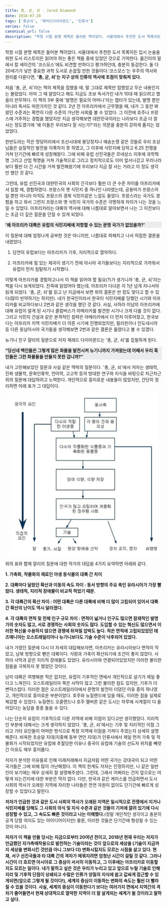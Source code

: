 ```yaml
---
title: 총, 균, 쇠 - Jared Diamond
date: 2018-07-28
tags: ['총균쇠', '재러드다이아몬드', '인류사']
series: false
canonical_url: false
description: "학창 시절 분명 제목은 들어본 책이었다. 서울대에서 추천한 도서 목록이든 입시 논술을 위한 도서 리스트이든 읽어야 하는 좋은 책들 중에 있었던 것으로 기억한다. 옮긴이의 말에서 칼 세이건의 '코스모스'에도 비견할 만하다고 평가하던데, 충분히 동감한다. 둘 다 20세기가 낳은 중요한 과학 도서로..."
---
```



학창 시절 분명 제목은 들어본 책이었다. 서울대에서 추천한 도서 목록이든 입시 논술을 위한 도서 리스트이든 읽어야 하는 좋은 책들 중에 있었던 것으로 기억한다. 옮긴이의 말에서 칼 세이건의 '코스모스'에도 비견할 만하다고 평가하던데, 충분히 동감한다. 둘 다 20세기가 낳은 중요한 과학 도서로 손꼽힐 만한 것들이다.'코스모스'는 우주의 역사와 원리를 다룬다면, **'총, 균, 쇠'는 지구 상의 인류의 역사에 초점이 맞춰져 있다.**

처음 '총, 균, 쇠'라는 책의 제목을 접했을 때, 말 그대로 제목만 접했었고 무슨 내용인지는 몰랐었다. 아마 그 때 알았다고 해도 지금도 초보 독서가인 내가 10대 때 읽으려고 했을리 만무하다. 이 책의 3부 중에 '발명은 필요의 어머니'라는 챕터가 있는데, 발명 뿐만 아니라 독서도 마찬가지인 것 같다. 2년 전 아프리카에서 근무했을 때, 내가 그 동안 봐왔던 수준과는 확연히 다른 수준의 가난한 사회를 볼 수 있었다. 그 이전에 호주나 프랑스에 거주하는 경험을 했었지만 지금 생각해보면 대한민국이라는 나라보다 조금 더 잘 사는 정도였기에 '왜 이들은 우리보다 잘 사는가?'라는 의문을 충분히 강하게 품지는 않았었다.

한반도라는 작은 땅덩어리에서 조선시대에 붕당정치나 예송논쟁 같은 것들로 우리 조상님들은 실질적인 발전을 이룩하지 못 하였고, 그 이후에 식민지배 당하고 6.25 전쟁을 거쳐 단기간에 빠르게 성장해왔다. 그에 비해 유럽 선진국들은 르네상스 이후에 과학혁명 그리고 산업 혁명을 거쳐 기술적으로 그리고 정치적으로도 이미 앞서나갔고 우리나라보다 훨씬 더 긴 시간을 거쳐 발전해왔기에 우리보다 지금 잘 사는 거라고 이 정도 생각만 했던 것 같다.

그런데, 유럽 선진국과 대한민국의 사회의 간극보다 훨씬 더 큰 수준 차이를 아프리카에서 일할 때, 경험하였다. 프랑스의 옛 식민지 중 하나인 나라였는데, 공용어가 프랑스어일 뿐만 아니라 아직도 프랑스의 경제 식민지같은 느낌도 들었다. 프랑스라는 국가도 경험을 하고 와서 그런지 프랑스와 옛 식민지 국가의 수준은 극명하게 차이가 나는 것을 느낄 수 있었다. 아프리카라는 대륙의 역사에 대해 나름대로 알아보면서 나는 그 이전보다는 조금 더 깊은 질문을 던질 수 있게 되었다.

<p style="background-color: rgb(235, 236, 237); font-weight: bold;">'왜 아프리카 대륙은 유럽의 식민지배에 저항할 수 있는 문명 국가가 없었을까?'</p>

이 질문에 대해 엄청나게 공부한 것은 아니지만, 나름대로 파헤치고 나서 허접한 결론을 내렸었다.

1. 당연히 유럽보다는 아프리카가 기후, 지리적으로 열악하다.

2. 아프리카에 힘 있는 제국이 생기기 전에 아시아 국가들보다는 지리적으로 가까워서 유럽이 먼저 침탈하기 시작했다.

이렇게 아프리카를 경험하고나서 이 책을 읽어야 할 필요(?)가 생기니까 '총, 균, 쇠'라는 책을 다시 보게되었다. 진즉에 읽었어야 했는데, 아프리카 다녀온 지 1년 넘게 지나서야 읽게 되었다. '총, 균, 쇠'를 읽고 난 지금에서 보면 위의 결론은 반 정도 맞다고 할 수 있다(많이 빈약하기는 하지만). 내가 한국인이라서 한국이 식민지배를 당했던 시기와 아프리카를 비교하다보니 2번과 같은 생각을 했던 것 같다. 사실, 사하라 이남의 아프리카에 대해 유럽이 알게 된 시기나 콜럼버스가 아메리카를 발견한 시기나 크게 다를 것이 없다. 그리고 식민지 건설과 같은 본격적인 침략은 아메리카에서 더 먼저 이루어졌고, 한국보다는 아프리카 지역 식민지배가 더 이른 시기에 진행되었지만, 필리핀이나 인도네시아 등 다른 동남아시아 국가들을 생각해보면 2번과 같은 결론은 틀렸다고 볼 수 있겠다.

뉴기니 친구 얄리의 질문으로 저자 제레드 다이아몬드는 '총, 균, 쇠'를 집필하게 된다.

<p style="background-color: rgb(235, 236, 237); font-weight: bold;">“당신네 백인들은 그렇게 많은 화물을 발전시켜 뉴기니까지 가져왔는데 어째서 우리 흑인들은 그런 화물들을 만들지 못한 겁니까?”</p>


내가 고민해보았던 질문과 사실 같은 맥락의 질문이다. '총, 균, 쇠'에서 저자는 생태학, 진화 생물학, 문화인류학, 언어학, 고고학 등의 방대한 연구와 지식을 바탕으로 차근차근 위의 질문에 대답하려고 노력한다. 개인적으로 흥미로운 내용들이 많았지만, 간단히 정리하면 아래 표가 그 대답이다.

![./images/ScreenShotOfGGS.png](./images/ScreenShotOfGGS.png)

위의 표와 함께 얄리의 질문에 대한 작가의 대답을 4가지 요약하면 아래와 같다.

**1. 가축화, 작물화의 재료인 야생 동식물의 대륙 간 차이**

**2. 대륙마다 달랐던 확산과 이동의 속도 차이 : 동서 방향의 주요 축인 유라시아가 가장 빨랐다. 생태적, 지리적 장애물이 비교적 적었기 때문.**

**3. 각 대륙간의 확산 차이 : 어떤 대륙은 다른 대륙에 비해 더 많이 고립되어 있어서 대륙 간 확산의 난이도 역시 달라졌다.**

**4. 각 대륙의 면적 및 전체 인구 규모 차이 : 면적이 넓거나 인구도 많으면 잠재적인 발명가의 숫자도 많고, 서로 경쟁하는 사회의 숫자도 많다. 도입할 수 있는 혁신도 많으면서 이러한 혁신을 수용하지 않으면 경쟁에 뒤쳐질 압박도 높다. 작은 면적에 고립되있었던 태즈매니아는 오스트레일리아나 뉴기니보다도 기술 수준이 낙후되어 있었다.**

내가 가졌던 질문에 다시 더 자세히 대답해보자면, 아프리카는 유라시아보다 면적이 작았고, 남북 방향으로 뻗은 대륙이다. 식량과 가축이 확산되기에 조건이 좋지 않았다. 사하라 사막과 같은 지리적 장애물도 있었다. 유라시아와 연결되어있었지만 이러한 불리한 점들을 극복하지 못 했었던 것이다.

남미 대륙은 여행해본 적은 없지만, 유럽이 기후적인 면에서 개인적으로 살기가 제일 좋다고 느껴진다. 오스트레일리아 쪽은 사막이 많고 그런 불리한 점도 있지만, 기후가 더 변덕스럽다. 이러한 점은 오스트레일리아에서 문명의 발전이 더뎠던 이유 중의 하나였고, 개인적으로 흥미로운 부분이었다. 호주와 뉴질랜드에 있을 때도, 이러한 점을 실제로 체감할 수 있었다. 뉴질랜드 오클랜드나 호주 멜버른 같은 도시는 하루에 사계절이 다 들어있다는 농담을 종종 들을 수 있다.

나는 단순히 유럽이 기후적으로 다른 지역에 비해 이점이 있다고만 생각했었다. 지리적인 부분에 대해서는 크게 생각하지 않았다. '총, 균, 쇠'에서는 기후 및 지리적인 이점 그리고 기타 요인들이 어떠한 방식으로 특정 지역에 이점을 가져다 주었는지 상세히 설명해준다. 비옥한 초승달 지대(지중해 동부 연안 지대)가 인류사에서 제일 먼저 가축 및 작물화가 시작되었지만 유럽에 추월당한 이유나 중국이 유럽에 기술의 선도자 위치를 빼앗긴 이유도 매우 흥미롭다.

저자가 분석한 이유들로 인해 이래저래해서 지금처럼 어떤 국가는 강대국이 되고 어떤 국가들은 그에 비해 많이 가난해졌다. 이 책의 한계도 저자는 인정하지만, 나 같은 일반인이 보기에는 매우 상세히 잘 설명해주셨다. 그런데, 그래서 어쩌라는 건지 앞으로는 어떻게 되는건지에 대한 부분은 딱히 없다. 다만, 한국과 같은 케이스를 언급하면서 도시 사회의 역사가 오래된 지역에 자리한 나라들은 천연 자원이 없이도 단기간에 빠르게 성장할 수 있었다고 말한다.

**저자가 언급한 것과 같은 도시 사회의 역사가 오래된 지역은 일시적으로 전쟁에서 지거나 식민지배를 당해도 그 사회의 의식 및 지식 수준과 같은 것들이 기저에 깔려 있기에 다시 성장할 수 있고, 그 속도도 빠른 것이라고 나는 이해했다.**(정말 개인적인 생각이고 충분히 공격 당할 여지도 있는 아이디어이지만) 물론, 이러한 것들은 단기간에 형성될 수 있는 것이 아니다.

**저자가 이 책을 만들 당시는 지금으로부터 20여년 전이고, 2018년 현재 우리는 저자가 언급했던 자가촉매작용으로 발전하는 기술이라는 것이 앞으로의 세상을 (기술이 지금까지 세상을 변화시킨 것만큼 아니 그보다 더) 변화시킬지도 모르는 시점을 살고 있다. 현재, 서구 선진국들과 타 대륙 간의 격차가 메꿔지려면 엄청난 시간이 걸릴 것 같다. 그러나 시간이 더 흐르면 아시아로 그 중심이 서서히 이동하고, 그 이후에는 아프리카로 이동할지도 모르는 일이다. 내가 말하고 싶은 것은 우리가 누리고 있고 앞으로 누릴 기술로 인해 지리 및 기후적 단점이 상쇄되고 수많은 인류가 양질의 지식에 쉽고 값싸게 접근할 수 있게되면(앞으로 그렇게 될 것이다!), 세계의 중심이 이동하는 변화의 속도는 훨씬 더 빨라질 수 있을 것이다. 사실, 세계의 중심이 이동한다기 보다는 여러가지 면에서 지역간의 격차가 줄어들면서 현재 상대적으로 열악한 지역이 더 잘 살게되는 세계가 될 것이라고 말하고 싶다.**